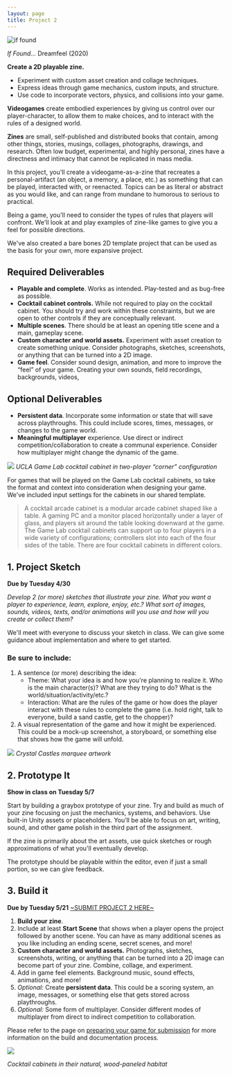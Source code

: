 ```yaml
---
layout: page
title: Project 2
---
```

![if found](https://cdn.vox-cdn.com/thumbor/xCHxIZLZYOgoI40Y60uz4fd5UWU=/0x0:1920x1080/1320x0/filters:focal(0x0:1920x1080):format(webp):no_upscale()/cdn.vox-cdn.com/uploads/chorus_asset/file/19986423/Screenshot__380_.png)

*If Found...* Dreamfeel (2020)

**Create a 2D playable zine.** 
- Experiment with custom asset creation and collage techniques. 
- Express ideas through game mechanics, custom inputs, and structure. 
- Use code to incorporate vectors, physics, and collisions into your game.

**Videogames** create embodied experiences by giving us control over our player-character, to allow them to make choices, and to interact with the rules of a designed world. 

**Zines** are small, self-published and distributed books that contain, among other things, stories, musings, collages, photographs, drawings, and research. Often low budget, experimental, and highly personal, zines have a directness and intimacy that cannot be replicated in mass media. 

In this project, you'll create a videogame-as-a-zine that recreates a personal-artifact (an object, a memory, a place, etc.) as something that can be played, interacted with, or reenacted. Topics can be as literal or abstract as you would like, and can range from mundane to humorous to serious to practical. 

Being a game, you'll need to consider the types of rules that players will confront. We'll look at and play examples of zine-like games to give you a feel for possible directions.

We've also created a bare bones 2D template project that can be used as the basis for your own, more expansive project.
## Required Deliverables
- **Playable and complete**. Works as intended. Play-tested and as bug-free as possible. 
- **Cocktail cabinet controls.** While not required to play on the cocktail cabinet. You should try and work within these constraints, but we are open to other controls if they are conceptually relevant.
- **Multiple scenes**. There should be at least an opening title scene and a main, gameplay scene.
- **Custom character and world assets.** Experiment with asset creation to create something unique. Consider photographs, sketches, screenshots, or anything that can be turned into a 2D image.
- **Game feel**. Consider sound design, animation, and more to improve the “feel” of your game. Creating your own sounds, field recordings, backgrounds, videos, 
## Optional Deliverables
- **Persistent data**. Incorporate some information or state that will save across playthroughs. This could include scores, times, messages, or changes to the game world.
- **Meaningful multiplayer** experience. Use direct or indirect competition/collaboration to create a communal experience. Consider how multiplayer might change the dynamic of the game.

![](https://classes.dma.ucla.edu/Winter23/158/wp-content/uploads/2023/01/image-1-1024x575.png)
*UCLA Game Lab cocktail cabinet in two-player “corner” configuration*

For games that will be played on the Game Lab cocktail cabinets, so take the format and context into consideration when designing your game. We've included input settings for the cabinets in our shared template.

>A cocktail arcade cabinet is a modular arcade cabinet shaped like a table. A gaming PC and a monitor placed horizontally under a layer of glass, and players sit around the table looking downward at the game. The Game Lab cocktail cabinets can support up to four players in a wide variety of configurations; controllers slot into each of the four sides of the table. There are four cocktail cabinets in different colors.

## 1. Project Sketch

**Due by Tuesday 4/30**

*Develop 2 (or more) sketches that illustrate your zine. What you want a player to experience, learn, explore, enjoy, etc.? What sort of images, sounds, videos, texts, and/or animations will you use and how will you create or collect them?*

We'll meet with everyone to discuss your sketch in class. We can give some guidance about implementation and where to get started. 
### Be sure to include:
1. A sentence (or more) describing the idea:
   - Theme: What your idea is and how you're planning to realize it. Who is the main character(s)? What are they trying to do? What is the world/situation/activity/etc.?
   - Interaction: What are the rules of the game or how does the player interact with these rules to complete the game (i.e. hold right, talk to everyone, build a sand castle, get to the chopper)?
2. A visual representation of the game and how it might be experienced. This could be a mock-up screenshot, a storyboard, or something else that shows how the game will unfold.

![](https://classes.dma.ucla.edu/Winter23/158/wp-content/uploads/2023/01/image-10.png)
*Crystal Castles marquee artwork*

## 2. Prototype It
**Show in class on Tuesday 5/7**

Start by building a graybox prototype of your zine. Try and build as much of your zine focusing on just the mechanics, systems, and behaviors. Use built-in Unity assets or placeholders. You’ll be able to focus on art, writing, sound, and other game polish in the third part of the assignment.

If the zine is primarily about the art assets, use quick sketches or rough approximations of what you'll eventually develop. 

The prototype should be playable within the editor, even if just a small portion, so we can give feedback.
## 3. Build it
**Due by Tuesday 5/21**
[~SUBMIT PROJECT 2 HERE~](https://docs.google.com/forms/d/e/1FAIpQLSejeM6w6u5Onp2Z1QTFU8pg3D8PQrr8qToizsXeZBDg3WAx5Q/viewform?usp=sf_link)

1. **Build your zine**. 
2. Include at least **Start Scene** that shows when a player opens the project followed by another scene. You can have as many additional scenes as you like including an ending scene, secret scenes, and more! 
3. **Custom character and world assets.** Photographs, sketches, screenshots, writing, or anything that can be turned into a 2D image can become part of your zine. Combine, collage, and experiment.
4. Add in game feel elements. Background music, sound effects, animations, and more!
5. *Optional:* Create **persistent data**. This could be a scoring system, an image, messages, or something else that gets stored across playthroughs.
6. *Optional:* Some form of multiplayer. Consider different modes of multiplayer from direct to indirect competition to collaboration.

Please refer to the page on [preparing your game for submission](how-to-submit-projects.md) for more information on the build and documentation process.

![](https://classes.dma.ucla.edu/Winter23/158/wp-content/uploads/2023/01/image-2-1024x683.png)

*Cocktail cabinets in their  natural, wood-paneled habitat*